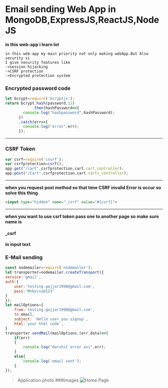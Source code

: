 # Email sending Web App in MongoDB,ExpressJS,ReactJS,NodeJS
**in this web-app i learn lot**
```
in this web-app my main priority not only making webApp.But Also security si
I give security features like 
->session hijacking
->CSRF protection
->Encrypted protection system
```
### Encrypted password code
```javascript
let bcrypt=require('bcryptjs');
return bcrypt.hash(password,12)
			.then(hashPassword=>{
        console.log("hashpassword",hashPassword);
      })
      .catch(err=>{
        console.log("error",err);
      });
```
---
### CSRF Token
```javascript
var csrf=require('csurf');
var csrfprotection=csrf();
app.get("/cart",csrfprotection,cart.cart_controller);
app.post("/Cart",csrfprotection,cart.carts_controller);
```
---
**when you request post method so that time CSRF invalid Error is occur so solve this thing**
```html
<input type="hidden" name="_csrf" value="#{csrf}">
```
---
**when you want to use csrf token pass one to another page so make sure name is**
#### _csrf 
**in input text**


### E-Mail sending
```javascript
const nodemailer=require('nodemailer');
let transporter=nodemailer.createTransport({
service:'gmail',
auth:{
	user:'testing.gajjar1998@gmail.com',
	pass:'Mnbvcxz@123'
}
});
let mailOptions={
	from:'testing.gajjar1998@gmail.com',
	to:email,
	subject: `Hello user you signup`,
	html:`your html code`,
}
transporter.sendMail(mailOptions,(err,data)=>{
	if(err)
	{
		console.log("darshit error avi",err);
	}
	else{
		console.log('email sent');
	}
});	
```
>Application photo
###Images
![Home Page](https://cdn.pixabay.com/photo/2015/12/06/18/02/architecture-1079806_960_720.jpg)
